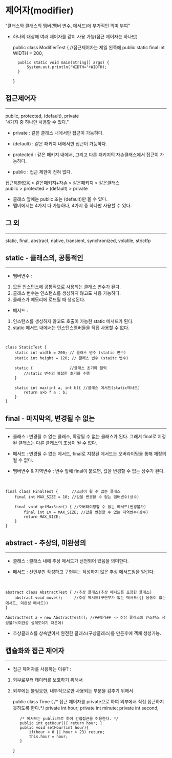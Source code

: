 제어자(modifier)
=========================
"클래스와 클래스의 멤버(멤버 변수, 메서드)에 부가적인 의미 부여"

* 하나의 대상에 여러 제어자를 같이 사용 가능(접근 제어자는 하나만)


    public class ModifierTest {
        //접근제어자는 제일 왼쪽에
        public static final int WIDTH = 200;
        
        public static void main(String[] args) {
            System.out.println("WIDTH="+WIDTH);
        }
    }


접근제어자
---------
*****
public, protected, (default), private  
"4가지 중 하나만 사용할 수 있다."

* private
: 같은 클래스 내에서만 접근이 가능하다.

* (default)
: 같은 패키지 내에서만 접근이 가능하다.

* protected
: 같은 패키지 내에서, 그리고 다른 패키지의 자손클래스에서 접근이 가능하다.

* public
: 접근 제한이 전혀 없다.


접근제한없음 > 같은패키지+자손 > 같은패키지 > 같은클래스  
public > protected > (default) > private  

* 클래스 앞에는 public 또는 (default)만 올 수 있다.
* 멤버에서는 4가지 다 가능하나, 4가지 중 하나만 사용할 수 있다.


그 외
---------
*****
static, final, abstract, native, transient, synchronized, volatile, strictfp


static - 클래스의, 공통적인
----------
*****

* 멤버변수
: 
1. 모든 인스턴스에 공통적으로 사용되는 클래스 변수가 된다.  
2. 클래스 변수는 인스턴스를 생성하지 않고도 사용 가능하다.  
3. 클래스가 메모리에 로드될 때 생성된다.  

* 메서드
: 
1. 인스턴스를 생성하지 않고도 호출이 가능한 static 메서드가 된다.  
2. static 메서드 내에서는 인스턴스멤버들을 직접 사용할 수 없다.  
  
<br>

    class StaticTest {
        static int width = 200; // 클래스 변수 (static 변수)
        static int height = 120; // 클래스 변수 (staitc 변수)

        static {                //클래스 초기화 블럭
            //static 변수의 복잡한 초기화 수행
        }
    
        static int max(int a, int b){ //클래스 메서드(static메서드)
            return a>b ? a : b;
        }
    }


final - 마지막의, 변경될 수 없는
------------
*****

* 클래스
: 변경될 수 없는 클래스, 확장될 수 없는 클래스가 된다. 그래서 final로 지정된 클래스는 다른 클래스의 조상이 될 수 없다.

* 메서드
: 변경될 수 없는 메서드, final로 지정된 메서드는 오버라이딩을 통해 재정의 될 수 없다.

* 멤버변수 & 지역변수
: 변수 앞에 final이 붙으면, 값을 변경할 수 없는 상수가 된다.

<br>  

    final class FinalTest {      //조상이 될 수 없는 클래스 
        final int MAX_SIZE = 10; //값을 변경할 수 없는 멤버변수(상수)

        final void getMaxSize() { //오버라이딩할 수 없는 메서드(변경불가)
            final int LV = MAX_SIZE; //값을 변경할 수 없는 지역변수(상수)
            return MAX_SIZE;
        }
    }


abstract - 추상의, 미완성의
----------
*****

* 클래스
: 클래스 내에 추상 메서드가 선언되어 있음을 의미한다.

* 메서드
: 선언부만 작성하고 구현부는 작성하지 않은 추상 메서드임을 알린다.

<br>

    abstract class AbstractTest { //추상 클래스(추상 메서드를 포함한 클래스)
        abstract void move();     //추상 메서드(구현부가 없는 메서드({} 몸통이 없는 메서드, 미완성 메서드))
    }

    AbstractTest a = new AbstractTest(); //##에러## -> 추상 클래스의 인스턴스 생성불가(미완성 설계도이기 때문에)


* 추상클래스를 상속받아서 완전한 클래스(구상클래스)를 만든후에 객체 생성가능.


캡슐화와 접근 제어자
------
*****

* 접근 제어자를 사용하는 이유?
: 
1. 외부로부터 데이터를 보호하기 위해서  
2. 외부에는 불필요한, 내부적으로만 사용되는 부분을 감추기 위해서

      public class Time {
          /* 접근 제어자를 private으로 하여 외부에서 직접 접근하지 못하도록 한다.*/
          private int hour;
          private int minute;
          private int second;

          /* 메서드는 public으로 하여 간접접근을 허용한다. */
          public int getHour(){ return hour; }
          public void setHour(int hour){
              if(hour < 0 || hour > 23) return;
              this.hour = hour;
          }
      }
